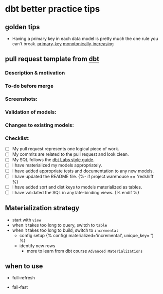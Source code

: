 # dbt better practice tips

## golden tips
- Having a primary key in each data model is pretty much the one rule you can't break.
[primary-key](https://docs.getdbt.com/terms/primary-key)
[monotonically-increasing](https://docs.getdbt.com/terms/monotonically-increasing)


## pull request template from [dbt](https://docs.getdbt.com/blog/analytics-pull-request-template)

<!---
Provide a short summary in the Title above. Examples of good PR titles:
* "Feature: add so-and-so models"
* "Fix: deduplicate such-and-such"
* "Update: dbt version 0.13.0"
-->

### Description & motivation

<!---
Describe your changes, and why you're making them. Is this linked to an open
issue, a Trello card, or another pull request? Link it here.
-->

### To-do before merge

<!---
(Optional -- remove this section if not needed)
Include any notes about things that need to happen before this PR is merged, e.g.:
- [ ] Change the base branch
- [ ] Update dbt Cloud jobs
- [ ] Ensure PR #56 is merged
-->

### Screenshots:

<!---
Include a screenshot of the relevant section of the updated DAG. You can access
your version of the DAG by running `dbt docs generate && dbt docs serve`.
-->

### Validation of models:

<!---
Include any output that confirms that the models do what is expected. This might
be a link to an in-development dashboard in your BI tool, or a query that
compares an existing model with a new one.
-->

### Changes to existing models:

<!---
Include this section if you are changing any existing models. Link any related
pull requests on your BI tool, or instructions for merge (e.g. whether old
models should be dropped after merge, or whether a full-refresh run is required)
-->

### Checklist:

<!---
This checklist is mostly useful as a reminder of small things that can easily be
forgotten – it is meant as a helpful tool rather than hoops to jump through.
Put an `x` in all the items that apply, make notes next to any that haven't been
addressed, and remove any items that are not relevant to this PR.
-->

- [ ] My pull request represents one logical piece of work.
- [ ] My commits are related to the pull request and look clean.
- [ ] My SQL follows the [dbt Labs style guide](https://github.com/dbt-labs/corp/blob/master/dbt_style_guide.md).
- [ ] I have materialized my models appropriately.
- [ ] I have added appropriate tests and documentation to any new models.
- [ ] I have updated the README file.
      {%- if project.warehouse == 'redshift' %}
- [ ] I have added sort and dist keys to models materialized as tables.
- [ ] I have validated the SQL in any late-binding views.
      {% endif %}

## Materialization strategy

- start with `view`
- when it takes too long to query, switch to `table`
- when it takes too long to build, switch to `incremental`
    - config setup
    {% config( materialized='incremental', unique_key='') %}
    - identify new rows
        -  more to learn from dbt course `Advanced Materializations`



## when to use

- full-refresh

- fail-fast
